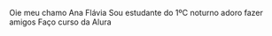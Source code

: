 Oie meu chamo Ana Flávia
Sou estudante do 1ºC noturno
adoro fazer amigos
Faço curso da Alura

<!--
**anafla22639/anafla22639** 
Sou estudante do 1º C noturno
faço curso do alura 



